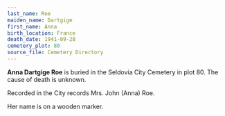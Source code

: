 ```yaml
---
last_name: Roe
maiden_name: Dartgige
first_name: Anna
birth_location: France
death_date: 1941-09-28
cemetery_plot: 80
source_file: Cemetery Directory
---
```

**Anna Dartgige  Roe** is buried in the Seldovia City Cemetery in plot 80.  The cause of death is unknown.

Recorded in the City records Mrs. John (Anna) Roe.

Her name is on a wooden marker.
